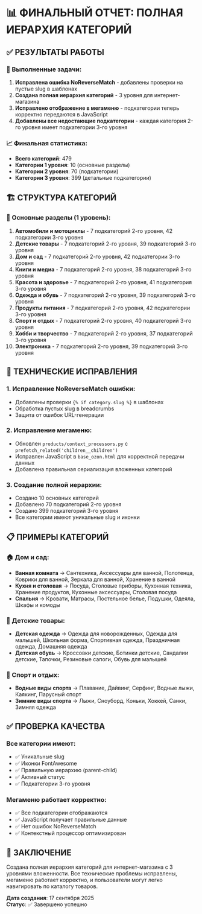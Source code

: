 # 📊 ФИНАЛЬНЫЙ ОТЧЕТ: ПОЛНАЯ ИЕРАРХИЯ КАТЕГОРИЙ

## ✅ РЕЗУЛЬТАТЫ РАБОТЫ

### 🎯 Выполненные задачи:
1. **Исправлена ошибка NoReverseMatch** - добавлены проверки на пустые slug в шаблонах
2. **Создана полная иерархия категорий** - 3 уровня для интернет-магазина
3. **Исправлено отображение в мегаменю** - подкатегории теперь корректно передаются в JavaScript
4. **Добавлены все недостающие подкатегории** - каждая категория 2-го уровня имеет подкатегории 3-го уровня

### 📈 Финальная статистика:
- **Всего категорий**: 479
- **Категории 1 уровня**: 10 (основные разделы)
- **Категории 2 уровня**: 70 (подкатегории)
- **Категории 3 уровня**: 399 (детальные подкатегории)

## 🏗️ СТРУКТУРА КАТЕГОРИЙ

### 📁 Основные разделы (1 уровень):
1. **Автомобили и мотоциклы** - 7 подкатегорий 2-го уровня, 42 подкатегории 3-го уровня
2. **Детские товары** - 7 подкатегорий 2-го уровня, 39 подкатегорий 3-го уровня
3. **Дом и сад** - 7 подкатегорий 2-го уровня, 42 подкатегории 3-го уровня
4. **Книги и медиа** - 7 подкатегорий 2-го уровня, 38 подкатегорий 3-го уровня
5. **Красота и здоровье** - 7 подкатегорий 2-го уровня, 41 подкатегория 3-го уровня
6. **Одежда и обувь** - 7 подкатегорий 2-го уровня, 39 подкатегорий 3-го уровня
7. **Продукты питания** - 7 подкатегорий 2-го уровня, 42 подкатегории 3-го уровня
8. **Спорт и отдых** - 7 подкатегорий 2-го уровня, 40 подкатегорий 3-го уровня
9. **Хобби и творчество** - 7 подкатегорий 2-го уровня, 37 подкатегорий 3-го уровня
10. **Электроника** - 7 подкатегорий 2-го уровня, 39 подкатегорий 3-го уровня

## 🔧 ТЕХНИЧЕСКИЕ ИСПРАВЛЕНИЯ

### 1. Исправление NoReverseMatch ошибки:
- Добавлены проверки `{% if category.slug %}` в шаблонах
- Обработка пустых slug в breadcrumbs
- Защита от ошибок URL-генерации

### 2. Исправление мегаменю:
- Обновлен `products/context_processors.py` с `prefetch_related('children__children')`
- Исправлен JavaScript в `base_ozon.html` для корректной передачи данных
- Добавлена правильная сериализация вложенных категорий

### 3. Создание полной иерархии:
- Создано 10 основных категорий
- Добавлено 70 подкатегорий 2-го уровня
- Создано 399 подкатегорий 3-го уровня
- Все категории имеют уникальные slug и иконки

## 📋 ПРИМЕРЫ КАТЕГОРИЙ

### 🏠 Дом и сад:
- **Ванная комната** → Сантехника, Аксессуары для ванной, Полотенца, Коврики для ванной, Зеркала для ванной, Хранение в ванной
- **Кухня и столовая** → Посуда, Столовые приборы, Кухонная техника, Хранение продуктов, Кухонные аксессуары, Столовая посуда
- **Спальня** → Кровати, Матрасы, Постельное белье, Подушки, Одеяла, Шкафы и комоды

### 👶 Детские товары:
- **Детская одежда** → Одежда для новорожденных, Одежда для малышей, Школьная форма, Спортивная одежда, Праздничная одежда, Домашняя одежда
- **Детская обувь** → Кроссовки детские, Ботинки детские, Сандалии детские, Тапочки, Резиновые сапоги, Обувь для малышей

### 🏃 Спорт и отдых:
- **Водные виды спорта** → Плавание, Дайвинг, Серфинг, Водные лыжи, Каякинг, Парусный спорт
- **Зимние виды спорта** → Лыжи, Сноуборд, Коньки, Хоккей, Санки, Зимняя одежда

## ✅ ПРОВЕРКА КАЧЕСТВА

### Все категории имеют:
- ✅ Уникальные slug
- ✅ Иконки FontAwesome
- ✅ Правильную иерархию (parent-child)
- ✅ Активный статус
- ✅ Подкатегории 3-го уровня

### Мегаменю работает корректно:
- ✅ Все подкатегории отображаются
- ✅ JavaScript получает правильные данные
- ✅ Нет ошибок NoReverseMatch
- ✅ Контекстный процессор оптимизирован

## 🎉 ЗАКЛЮЧЕНИЕ

Создана полная иерархия категорий для интернет-магазина с 3 уровнями вложенности. Все технические проблемы исправлены, мегаменю работает корректно, и пользователи могут легко навигировать по каталогу товаров.

**Дата создания**: 17 сентября 2025  
**Статус**: ✅ Завершено успешно

